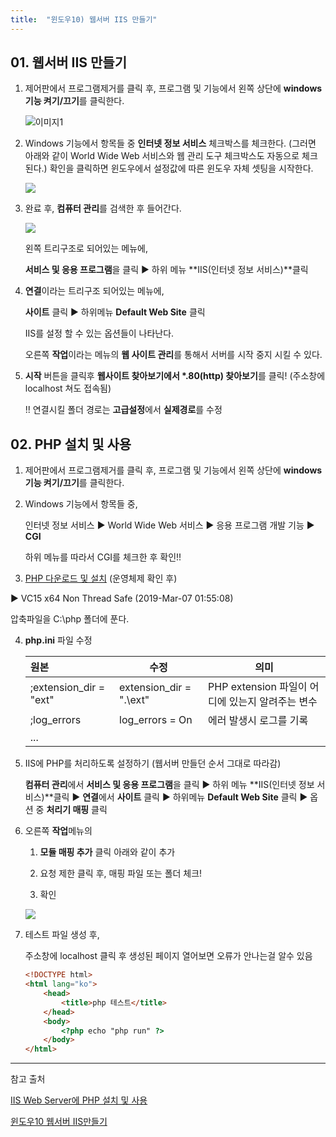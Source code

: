 ```yaml
---
title:  "윈도우10) 웹서버 IIS 만들기"
---
```




## 01. 웹서버 IIS 만들기

1. 제어판에서 프로그램제거를 클릭 후, 
   프로그램 및 기능에서 왼쪽 상단에 **windows 기능 켜기/끄기**를 클릭한다.

   ![이미지1](https://code.d2.co.kr/ella/images/img_server01.gif)

2. Windows 기능에서 항목들 중 **인터넷 정보 서비스** 체크박스를 체크한다.
   (그러면 아래와 같이 World Wide Web 서비스와 웹 관리 도구 체크박스도 자동으로 체크 된다.)
   확인을 클릭하면 윈도우에서 설정값에 따른 윈도우 자체 셋팅을 시작한다.

   ![](https://code.d2.co.kr/ella/images/img_server02.gif)

3. 완료 후, **컴퓨터 관리**를 검색한 후 들어간다.

   ![](https://code.d2.co.kr/ella/images/img_server04.gif)

   왼쪽 트리구조로 되어있는 메뉴에, 

   **서비스 및 응용 프로그램**을 클릭 ▶ 하위 메뉴 **IIS(인터넷 정보 서비스)**클릭

4. **연결**이라는 트리구조 되어있는 메뉴에,

   **사이트** 클릭 ▶ 하위메뉴 **Default Web Site**  클릭

   IIS를 설정 할 수 있는 옵션들이 나타난다.

   오른쪽 **작업**이라는 메뉴의 **웹 사이트 관리**를 통해서 서버를 시작 중지 시킬 수 있다.

5. **시작** 버튼을 클릭후 **웹사이트 찾아보기에서 \*.80(http) 찾아보기**를 클릭! (주소창에 localhost 쳐도 접속됨)

   !! 연결시킬 폴더 경로는 **고급설정**에서 **실제경로**를 수정



## 02. PHP 설치 및 사용

1. 제어판에서 프로그램제거를 클릭 후, 
   프로그램 및 기능에서 왼쪽 상단에 **windows 기능 켜기/끄기**를 클릭한다.

2. Windows 기능에서 항목들 중, 

   인터넷 정보 서비스 ▶  World Wide Web 서비스 ▶ 응용 프로그램 개발 기능 ▶ **CGI** 

   하위 메뉴를 따라서 CGI를 체크한 후 확인!!

3. [PHP 다운로드 및 설치](<https://windows.php.net/download#php-7.3>) (운영체제 확인 후)
   
 ▶ VC15 x64 Non Thread Safe (2019-Mar-07 01:55:08)
   
압축파일을 C:\php 폴더에 푼다.
   
4. **php.ini** 파일 수정

   | 원본                   | 수정                    | 의미                                             |
   | :--------------------- | ----------------------- | ------------------------------------------------ |
   | ;extension_dir = "ext" | extension_dir = ".\ext" | PHP extension 파일이 어디에 있는지 알려주는 변수 |
   | ;log_errors            | log_errors = On         | 에러 발생시 로그를 기록                          |
   | ...                    |                         |                                                  |

5. IIS에 PHP를 처리하도록 설정하기 (웹서버 만들던 순서 그대로 따라감)

   **컴퓨터 관리**에서 **서비스 및 응용 프로그램**을 클릭 ▶ 하위 메뉴 **IIS(인터넷 정보 서비스)**클릭 ▶ **연결**에서 **사이트** 클릭 ▶ 하위메뉴 **Default Web Site**  클릭 
   ▶ 옵션 중 **처리기 매핑** 클릭

6. 오른쪽 **작업**메뉴의 

   1) **모듈 매핑 추가** 클릭 아래와 같이 추가

   2) 요청 제한 클릭 후, 매핑 파일 또는 폴더 체크!

   3) 확인

     ![](https://code.d2.co.kr/ella/images/img_server05.gif)

7. 테스트 파일 생성 후,

    주소창에 localhost 클릭 후 생성된 페이지 열어보면 오류가 안나는걸 알수 있음

   ```html
   <!DOCTYPE html>
   <html lang="ko">
       <head>
           <title>php 테스트</title>
       </head>
       <body>
           <?php echo "php run" ?>
       </body>
   </html>
   
   ```

   

------



참고 출처

[IIS Web Server에 PHP  설치 및 사용](https://flexsdk.tistory.com/23)

[윈도우10 웹서버 IIS만들기](https://doyeworld.tistory.com/1)



